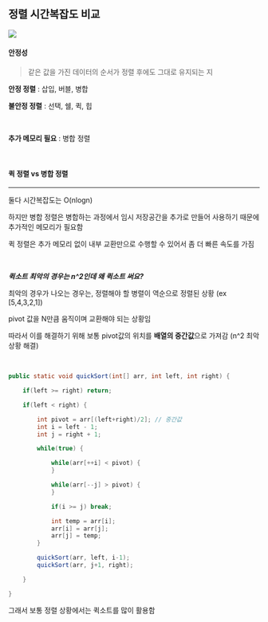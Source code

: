 ## 정렬 시간복잡도 비교

<img src="https://camo.githubusercontent.com/7d4ae6dd7e846eac5957efa8ad70d46c0e86abf4/68747470733a2f2f676d6c776a64393430352e6769746875622e696f2f696d616765732f616c676f726974686d2d717569636b2d736f72742f736f72742d74696d652d636f6d706c65786974792e706e67">

<br>

#### 안정성

> 같은 값을 가진 데이터의 순서가 정렬 후에도 그대로 유지되는 지

**안정 정렬** : 삽입, 버블, 병합

**불안정 정렬** : 선택, 쉘, 퀵, 힙

<br>

**추가 메모리 필요** : 병합 정렬

<br>

#### 퀵 정렬 vs 병합 정렬

---

둘다 시간복잡도는 O(nlogn)

하지만 병합 정렬은 병합하는 과정에서 임시 저장공간을 추가로 만들어 사용하기 때문에 추가적인 메모리가 필요함

퀵 정렬은 추가 메모리 없이 내부 교환만으로 수행할 수 있어서 좀 더 빠른 속도를 가짐

<br>

***퀵소트 최악의 경우는 n^2인데 왜 퀵소트 써요?***

최악의 경우가 나오는 경우는, 정렬해야 할 병렬이 역순으로 정렬된 상황 (ex [5,4,3,2,1])

pivot 값을 N만큼 움직이며 교환해야 되는 상황임

따라서 이를 해결하기 위해 보통 pivot값의 위치를 **배열의 중간값**으로 가져감 (n^2 최악상황 해결)

<br>

```java
public static void quickSort(int[] arr, int left, int right) {

    if(left >= right) return;

    if(left < right) {

        int pivot = arr[(left+right)/2]; // 중간값
        int i = left - 1;
        int j = right + 1;

        while(true) {

            while(arr[++i] < pivot) {
            }

            while(arr[--j] > pivot) {
            }

            if(i >= j) break;

            int temp = arr[i];
            arr[i] = arr[j];
            arr[j] = temp;
        }

        quickSort(arr, left, i-1);
        quickSort(arr, j+1, right);

    }

}
```

그래서 보통 정렬 상황에서는 퀵소트를 많이 활용함